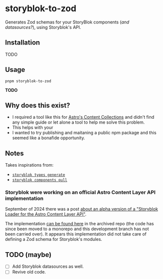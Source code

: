 # storyblok-to-zod

Generates Zod schemas for your StoryBlok components (_and datasources?_), using Storyblok's API.

## Installation

TODO

## Usage

```shell
pnpm storyblok-to-zod
```

__TODO__

## Why does this exist?

- I required a tool like this for [Astro's Content Collections][astro-collections] and didn't find any simple guide or let alone a tool to help me solve this problem.
- This helps with your
- I wanted to try publishing and maitaning a public npm package and this seemed like a bonafide opportunity.

## Notes

Takes inspirations from:

- [`storyblok types generate`](https://github.com/storyblok/monoblok/tree/main/packages/cli/src/commands/types/generate)
- [`storyblok components pull`](https://github.com/storyblok/monoblok/tree/main/packages/cli/src/commands/components/pull)

### Storyblok were working on an official Astro Content Layer API implementation

September of 2024 there was a post [about an alpha version of a "Storyblok Loader for the Astro Content Layer API"][astro-alpha].

The implementation [can be found here][abandoned-implementation] in the archived repo (the code has since been moved to a monorepo and this development branch has not been carried over). It appears this implementation did not take care of defining a Zod schema for Storyblok's modules.

## TODO (maybe)

- [ ] Add Storyblok datasources as well.
- [ ] Revive old code.

[astro-collections]: https://docs.astro.build/en/guides/content-collections/
[astro-alpha]: https://www.storyblok.com/mp/announcing-storyblok-loader-astro-content-layer-api
[contentlayer-search]: https://github.com/search?q=org%3Astoryblok+contentLayer&type=code
[abandoned-implementation]: https://github.com/storyblok/storyblok-astro/commit/1a9bfb16e5886b3419607eb77802088f5eb9dfc4